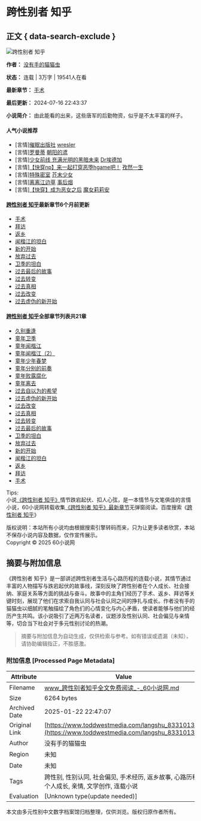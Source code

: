 # 跨性别者 知乎

## 正文 { data-search-exclude }


![跨性别者 知乎](https://www.toddwestmedia.com/images/47114/67c3face65360120f113d2f7341fdef7.jpg)

**作者：** [没有手的猫猫虫](https://www.toddwestmedia.com/zuozhe/%E6%B2%A1%E6%9C%89%E6%89%8B%E7%9A%84%E7%8C%AB%E7%8C%AB%E8%99%AB/ "没有手的猫猫虫")

**状态：** 连载 | 3万字 | 19541人在看

**最新章节：** [手术](https://www.toddwestmedia.com/kanshu/53791/1156643.html "手术")

**最后更新：** 2024-07-16 22:43:37

**小说简介：** 由此能看的出来，这些唐军的后勤物资，似乎是不太丰富的样子。

#### 人气小说推荐
- \[言情\][催眠出版社](https://www.toddwestmedia.com/5/12411/ "催眠出版社") [wresler](https://www.toddwestmedia.com/zuozhe/wresler/)
- \[言情\][罗曼蒂](https://www.toddwestmedia.com/29/36336/ "罗曼蒂") [朝阳的鸢](https://www.toddwestmedia.com/zuozhe/%E6%9C%9D%E9%98%B3%E7%9A%84%E9%B8%A2/)
- \[言情\][少女前线 充满光明的黑暗未来](https://www.toddwestmedia.com/36/43621/ "少女前线 充满光明的黑暗未来") [Dr埃德加](https://www.toddwestmedia.com/zuozhe/Dr%E5%9F%83%E5%BE%B7%E5%8A%A0/)
- \[言情\][【快穿np】来一起打穿恶堕hgame吧！](https://www.toddwestmedia.com/2/8777/ "【快穿np】来一起打穿恶堕hgame吧！") [孜然一生](https://www.toddwestmedia.com/zuozhe/%E5%AD%9C%E7%84%B6%E4%B8%80%E7%94%9F/)
- \[言情\][特殊密室](https://www.toddwestmedia.com/45/52611/ "特殊密室") [芥末少女](https://www.toddwestmedia.com/zuozhe/%E8%8A%A5%E6%9C%AB%E5%B0%91%E5%A5%B3/)
- \[言情\][离离江边草](https://www.toddwestmedia.com/0/6977/ "离离江边草") [事后烟](https://www.toddwestmedia.com/zuozhe/%E4%BA%8B%E5%90%8E%E7%83%9F/)
- \[言情\][【快穿】成为恶女之后](https://www.toddwestmedia.com/88/95225/ "【快穿】成为恶女之后") [魔女莉莉安](https://www.toddwestmedia.com/zuozhe/%E9%AD%94%E5%A5%B3%E8%8E%89%E8%8E%89%E5%AE%89/)

#### [跨性别者 知乎](https://www.toddwestmedia.com/langshu_83310132/ "跨性别者 知乎")最新章节6个月前更新

- [手术](https://www.toddwestmedia.com/langbook_83310132/1156643.html "手术")
- [拜访](https://www.toddwestmedia.com/langbook_83310132/1156642.html "拜访")
- [返乡](https://www.toddwestmedia.com/langbook_83310132/1156641.html "返乡")
- [闻楷江的坦白](https://www.toddwestmedia.com/langbook_83310132/1156640.html "闻楷江的坦白")
- [新的开始](https://www.toddwestmedia.com/langbook_83310132/1156639.html "新的开始")
- [放弃过去](https://www.toddwestmedia.com/langbook_83310132/1156638.html "放弃过去")
- [卫季的坦白](https://www.toddwestmedia.com/langbook_83310132/1156637.html "卫季的坦白")
- [过去最后的故事](https://www.toddwestmedia.com/langbook_83310132/1156636.html "过去最后的故事")
- [过去转变](https://www.toddwestmedia.com/langbook_83310132/1156635.html "过去转变")
- [过去真相](https://www.toddwestmedia.com/langbook_83310132/1156634.html "过去真相")
- [过去改变](https://www.toddwestmedia.com/langbook_83310132/1156633.html "过去改变")
- [过去虚伪的新开始](https://www.toddwestmedia.com/langbook_83310132/1156632.html "过去虚伪的新开始")

#### [跨性别者 知乎](https://www.toddwestmedia.com/langshu_83310132/ "跨性别者 知乎")全部章节列表共21章

- [久别重逢](https://www.toddwestmedia.com/langbook_83310132/1156623.html "久别重逢")
- [童年卫季](https://www.toddwestmedia.com/langbook_83310132/1156624.html "童年卫季")
- [童年闻楷江](https://www.toddwestmedia.com/langbook_83310132/1156625.html "童年闻楷江")
- [童年闻楷江（2）](https://www.toddwestmedia.com/langbook_83310132/1156626.html "童年闻楷江（2）")
- [童年少年春梦](https://www.toddwestmedia.com/langbook_83310132/1156627.html "童年少年春梦")
- [童年分别的前奏](https://www.toddwestmedia.com/langbook_83310132/1156628.html "童年分别的前奏")
- [童年败露腐化](https://www.toddwestmedia.com/langbook_83310132/1156629.html "童年败露腐化")
- [童年离去](https://www.toddwestmedia.com/langbook_83310132/1156630.html "童年离去")
- [过去自以为的希望](https://www.toddwestmedia.com/langbook_83310132/1156631.html "过去自以为的希望")
- [过去虚伪的新开始](https://www.toddwestmedia.com/langbook_83310132/1156632.html "过去虚伪的新开始")
- [过去改变](https://www.toddwestmedia.com/langbook_83310132/1156633.html "过去改变")
- [过去真相](https://www.toddwestmedia.com/langbook_83310132/1156634.html "过去真相")
- [过去转变](https://www.toddwestmedia.com/langbook_83310132/1156635.html "过去转变")
- [过去最后的故事](https://www.toddwestmedia.com/langbook_83310132/1156636.html "过去最后的故事")
- [卫季的坦白](https://www.toddwestmedia.com/langbook_83310132/1156637.html "卫季的坦白")
- [放弃过去](https://www.toddwestmedia.com/langbook_83310132/1156638.html "放弃过去")
- [新的开始](https://www.toddwestmedia.com/langbook_83310132/1156639.html "新的开始")
- [闻楷江的坦白](https://www.toddwestmedia.com/langbook_83310132/1156640.html "闻楷江的坦白")
- [返乡](https://www.toddwestmedia.com/langbook_83310132/1156641.html "返乡")
- [拜访](https://www.toddwestmedia.com/langbook_83310132/1156642.html "拜访")
- [手术](https://www.toddwestmedia.com/langbook_83310132/1156643.html "手术")

Tips:  
小说[《跨性别者 知乎》](https://www.toddwestmedia.com/langshu_83310132/ "跨性别者 知乎")情节跌宕起伏、扣人心弦，是一本情节与文笔俱佳的言情小说，60小说网转载收集[《跨性别者 知乎》最新章节](https://www.toddwestmedia.com/langshu_83310132/ "跨性别者 知乎最新章节")无弹窗阅读。百度搜索《[跨性别者 知乎](https://www.baidu.com/s?wd=%e8%b7%a8%e6%80%a7%e5%88%ab%e8%80%85%20%e7%9f%a5%e4%b9%8egl&si=www.toddwestmedia.com&ct=2097152 "跨性别者 知乎")》

版权说明：本站所有小说均由根据搜索引擎转码而来，只为让更多读者欣赏，本站不保存小说内容及数据，仅作宣传展示。  
Copyright © 2025 60小说网 
<!-- tcd_original_link https://www.toddwestmedia.com/langshu_83310132/ -->


## 摘要与附加信息

<!-- tcd_abstract -->
《跨性别者 知乎》是一部讲述跨性别者生活与心路历程的连载小说，其情节通过丰富的人物描写与跌宕起伏的故事线，深刻反映了跨性别者在个人成长、社会接纳、家庭关系等方面的挑战与奋斗。故事中的主角们经历了手术、返乡、拜访等关键时刻，展现了他们在求索自我认同与社会认同之间的挣扎与成长。作者没有手的猫猫虫以细腻的笔触描绘了角色们的心情变化与内心矛盾，使读者能够与他们的经历产生共鸣。该小说吸引了近两万名读者，议题涉及性别认同、社会偏见与亲情等，切合当下社会对于多元性别讨论的热潮。
<!-- tcd_abstract_end -->

> 摘要与附加信息为自动生成，仅供检索与参考。如有错误或遗漏（未知），请协助编辑指正，不胜感激。

### 附加信息 [Processed Page Metadata]

| Attribute       | Value                                  |
|-----------------|----------------------------------------|
| Filename        | www_跨性别者知乎全文免费阅读_-_60小说网.md                             |
| Size            | 6264 bytes                           |
| Archived Date   | 2025-01-22 22:47:07                             |
| Original Link   | [https://www.toddwestmedia.com/langshu_83310132/](https://www.toddwestmedia.com/langshu_83310132/)                       |
| Author          | 没有手的猫猫虫                               |
| Region          | 未知                               |
| Date            | 未知                                 |
| Tags            | 跨性别, 性别认同, 社会偏见, 手术经历, 返乡故事, 心路历程, 个人成长, 亲情, 文学创作, 连载小说                                 |
| Evaluation            | [Unknown type(update needed)]                                 |
<!-- tcd_table_end -->

本文由多元性别中文数字档案馆归档整理，仅供浏览。版权归原作者所有。
